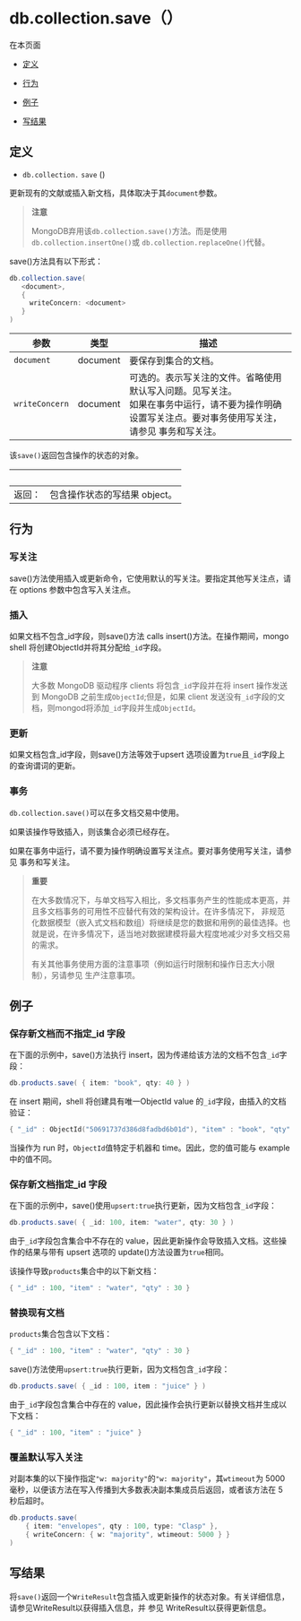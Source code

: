 # [ ](#)db.collection.save（）

[]()

在本页面

*   [定义](#definition)

*   [行为](#behaviors)

*   [例子](#examples)

*   [写结果](#writeresult)

## <span id="definition">定义</span>

*   `db.collection.`  `save` ()


更新现有的文献或插入新文档，具体取决于其`document`参数。

> **注意**
>
> MongoDB弃用该`db.collection.save()`方法。而是使用`db.collection.insertOne()`或 `db.collection.replaceOne()`代替。

save()方法具有以下形式：

```powershell
db.collection.save(
   <document>,
   {
     writeConcern: <document>
   }
)
```

| 参数           | 类型     | 描述                                                         |
| -------------- | -------- | ------------------------------------------------------------ |
| `document`     | document | 要保存到集合的文档。                                         |
| `writeConcern` | document | 可选的。表示写关注的文件。省略使用默认写入问题。见写关注。 <br/>如果在事务中运行，请不要为操作明确设置写关注点。要对事务使用写关注，请参见 事务和写关注。 |

该`save()`返回包含操作的状态的对象。

| <br /> |                               |
| ------ | ----------------------------- |
| 返回： | 包含操作状态的写结果 object。 |

## <span id="behaviors">行为</span>

### 写关注

save()方法使用插入或更新命令，它使用默认的写关注。要指定其他写关注点，请在 options 参数中包含写入关注点。

### 插入

如果文档不包含\_id字段，则save()方法 calls insert()方法。在操作期间，mongo shell 将创建ObjectId并将其分配给`_id`字段。

> **注意**
>
> 大多数 MongoDB 驱动程序 clients 将包含`_id`字段并在将 insert 操作发送到 MongoDB 之前生成`ObjectId`;但是，如果 client 发送没有`_id`字段的文档，则mongod将添加`_id`字段并生成`ObjectId`。

### 更新

如果文档包含\_id字段，则save()方法等效于upsert 选项设置为`true`且`_id`字段上的查询谓词的更新。

### 事务

`db.collection.save()`可以在多文档交易中使用。

如果该操作导致插入，则该集合必须已经存在。

如果在事务中运行，请不要为操作明确设置写关注点。要对事务使用写关注，请参见 事务和写关注。

> **重要**
>
> 在大多数情况下，与单文档写入相比，多文档事务产生的性能成本更高，并且多文档事务的可用性不应替代有效的架构设计。在许多情况下， 非规范化数据模型（嵌入式文档和数组）将继续是您的数据和用例的最佳选择。也就是说，在许多情况下，适当地对数据建模将最大程度地减少对多文档交易的需求。
>
> 有关其他事务使用方面的注意事项（例如运行时限制和操作日志大小限制），另请参见 生产注意事项。

## <span id="examples">例子</span>

### 保存新文档而不指定_id 字段

在下面的示例中，save()方法执行 insert，因为传递给该方法的文档不包含`_id`字段：

```powershell
db.products.save( { item: "book", qty: 40 } )
```

在 insert 期间，shell 将创建具有唯一ObjectId value 的`_id`字段，由插入的文档验证：

```powershell
{ "_id" : ObjectId("50691737d386d8fadbd6b01d"), "item" : "book", "qty" : 40 }
```

当操作为 run 时，`ObjectId`值特定于机器和 time。因此，您的值可能与 example 中的值不同。

### 保存新文档指定_id 字段

在下面的示例中，save()使用`upsert:true`执行更新，因为文档包含`_id`字段：

```powershell
db.products.save( { _id: 100, item: "water", qty: 30 } )
```

由于`_id`字段包含集合中不存在的 value，因此更新操作会导致插入文档。这些操作的结果与带有 upsert 选项的 update()方法设置为`true`相同。

该操作导致`products`集合中的以下新文档：

```powershell
{ "_id" : 100, "item" : "water", "qty" : 30 }
```

### 替换现有文档

`products`集合包含以下文档：

```powershell
{ "_id" : 100, "item" : "water", "qty" : 30 }
```

save()方法使用`upsert:true`执行更新，因为文档包含`_id`字段：

```powershell
db.products.save( { _id : 100, item : "juice" } )
```

由于`_id`字段包含集合中存在的 value，因此操作会执行更新以替换文档并生成以下文档：

```powershell
{ "_id" : 100, "item" : "juice" }
```

### 覆盖默认写入关注

对副本集的以下操作指定`"w: majority"`的`"w: majority"`，其`wtimeout`为 5000 毫秒，以便该方法在写入传播到大多数表决副本集成员后返回，或者该方法在 5 秒后超时。

```powershell
db.products.save(
    { item: "envelopes", qty : 100, type: "Clasp" },
    { writeConcern: { w: "majority", wtimeout: 5000 } }
)
```

## <span id="writeresult">写结果</span>

将`save()`返回一个`WriteResult`包含插入或更新操作的状态对象。有关详细信息，请参见WriteResult以获得插入信息，并 参见 WriteResult以获得更新信息。

